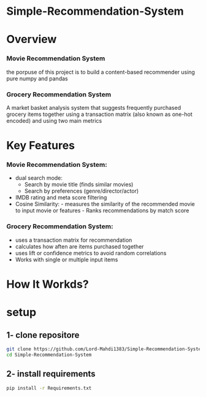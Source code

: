 # Simple-Recommendation-System
# Overview
### Movie Recommendation System
the porpuse of this project is to build a content-based recommender using pure numpy and pandas
### Grocery Recommendation System
A market basket analysis system that suggests frequently purchased grocery items together using a transaction matrix (also known as one-hot encoded) and using two main metrics

# Key Features
### Movie Recommendation System:
  - dual search mode:
    - Search by movie title (finds similar movies)
    - Search by preferences (genre/director/actor)
  -  IMDB rating and meta score filtering
  -  Cosine Similarity:
    -  measures the similarity of the recommended movie to input movie or features
    -  Ranks recommendations by match score

### Grocery Recommendation System:
  - uses a transaction matrix for recommendation
  - calculates how aften are items purchased together
  - uses lift or confidence metrics to avoid random correlations
  - Works with single or multiple input items

# How It Workds?


# setup
## 1- clone repositore
```bash
git clone https://github.com/Lord-Mahdi1383/Simple-Recommendation-System.git
cd Simple-Recommendation-System
```

## 2- install requirements
```bash
pip install -r Requirements.txt
```
